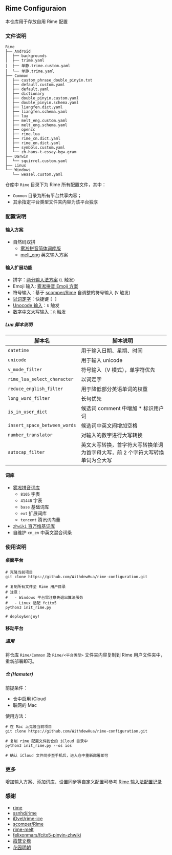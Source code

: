 ## Rime Configuraion

本仓库用于存放自用 Rime 配置

### 文件说明

```shell
Rime
├── Android
│  ├── backgrounds
│  ├── trime.yaml
│  ├── 单静.trime.custom.yaml
│  └── 单静.trime.yaml
├── Common
│  ├── custom_phrase_double_pinyin.txt
│  ├── default.custom.yaml
│  ├── default.yaml
│  ├── dictionary
│  ├── double_pinyin.custom.yaml
│  ├── double_pinyin.schema.yaml
│  ├── liangfen.dict.yaml
│  ├── liangfen.schema.yaml
│  ├── lua
│  ├── melt_eng.custom.yaml
│  ├── melt_eng.schema.yaml
│  ├── opencc
│  ├── rime.lua
│  ├── rime_cn.dict.yaml
│  ├── rime_en.dict.yaml
│  ├── symbols.custom.yaml
│  └── zh-hans-t-essay-bgw.gram
├── Darwin
│  └── squirrel.custom.yaml
├── Linux
└── Windows
   └── weasel.custom.yaml
```

仓库中 `Rime` 目录下为 Rime 所有配置文件，其中：

  - `Common` 目录为所有平台共享内容；
  - 其余指定平台类型文件夹内容为该平台独享

### 配置说明

#### 输入方案

- 自然码双拼
  - [雾凇拼音简体词库版](https://github.com/iDvel/rime-ice/blob/main/double_pinyin.schema.yaml)
  - [melt_eng](https://github.com/tumuyan/rime-melt) 英文输入方案

#### 输入扩展功能

- 拼字：[两分输入法方案](http://cheonhyeong.com/Simplified/download.html) (`L` 触发)
- Emoji 输入: [雾凇拼音 Emoji 方案](https://github.com/iDvel/rime-ice/blob/main/opencc/emoji.json)
- 符号输入：基于 [scomper/Rime](https://github.com/scomper/rime) 自调整的符号输入 (`V` 触发)
- [以词定字](https://github.com/BlindingDark/rime-lua-select-character)：快捷键 `[ ]`
- [Unocode 输入](https://github.com/shewer/librime-lua-script/blob/main/lua/component/unicode.lua)：`U` 触发
- [数字中文大写输入](https://github.com/yanhuacuo/98wubi-tables)：`R` 触发

##### Lua 脚本说明

| 脚本名 | 脚本说明 |
| --- | --- |
| `datetime` | 用于输入日期、星期、时间 |
| `unicode` | 用于输入 unicode |
| `v_mode_filter` | 符号输入（V 模式），单字符优先 |
| `rime_lua_select_character` | 以词定字 |
| `reduce_english_filter` | 用于降低部分英语单词的权重 |
| `long_word_filter` | 长句优先 |
| `is_in_user_dict` | 候选词 comment 中增加 * 标识用户词 |
| `insert_space_between_words` | 候选词中英文间增加空格 |
| `number_translator` | 对输入的数字进行大写转换 |
| `autocap_filter` | 英文大写转换，首字符大写转换单词为首字母大写，前 2 个字符大写转换单词为全大写 |

#### 词库

- [雾凇拼音词库](https://github.com/iDvel/rime-ice)
  - `8105` 字表
  - `41448` 字表
  - `base` 基础词库
  - `ext` 扩展词库
  - `tencent` 腾讯词向量
- [`zhwiki` 百万维基词库](https://github.com/felixonmars/fcitx5-pinyin-zhwiki)
- 自维护 `cn_en` 中英文混合词条

### 使用说明

#### 桌面平台

```shell
# 克隆当前项目
git clone https://github.com/WithdewHua/rime-configuration.git

# 复制所有文件至 Rime 用户目录
# 注意：
#   - Windows 平台需注意先退出算法服务
#   - Linux 适配 fcitx5
python3 init_rime.py

# deploy&enjoy!
```

#### 移动平台

##### 通用

将仓库 `Rime/Common` 及 `Rime/<平台类型>` 文件夹内容复制到 Rime 用户文件夹中，重新部署即可。

##### 仓 (Hamster)

前提条件：

- 仓中启用 iCloud
- 联网的 Mac

使用方法：

```shell
# 在 Mac 上克隆当前项目
git clone https://github.com/WithdewHua/rime-configuration.git

# 复制 rime 配置文件到仓的 iCloud 目录中
python3 init_rime.py --os ios

# 确认 iCloud 文件同步至手机后，进入仓中重新部署即可
```

### 更多

增加输入方案、添加词库、设置同步等自定义配置可参考 [Rime 输入法配置记录](https://www.10101.io/2019/01/30/rime-configuration)

### 感谢

- [rime](https://github.com/rime/home)
- [ssnhd/rime](https://github.com/ssnhd/rime)
- [iDvel/rime-ice](https://github.com/iDvel/rime-ice)
- [scomper/Rime](https://github.com/scomper/rime)
- [rime-melt](https://github.com/tumuyan/rime-melt)
- [felixonmars/fcitx5-pinyin-zhwiki](https://github.com/felixonmars/fcitx5-pinyin-zhwiki)
- [霞鹜文楷](https://github.com/lxgw/LxgwWenKai)
- [花园明朝](http://fonts.jp/hanazono/)
